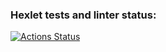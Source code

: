 ### Hexlet tests and linter status:
[![Actions Status](https://github.com/leila2301/data-analytics-project-92/actions/workflows/hexlet-check.yml/badge.svg)](https://github.com/leila2301/data-analytics-project-92/actions)